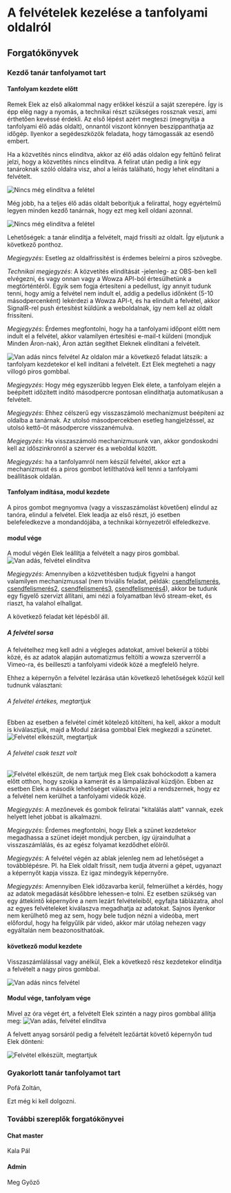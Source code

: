 # A felvételek kezelése a tanfolyami oldalról

## Forgatókönyvek

### Kezdő tanár tanfolyamot tart

#### Tanfolyam kezdete előtt
Remek Elek az első alkalommal nagy erőkkel készül a saját szerepére. Így is épp elég nagy a nyomás, a technikai részt szükséges rossznak veszi, ami érthetően kevéssé érdekli. Az első lépést azért megteszi (megnyitja a tanfolyami élő adás oldalt), onnantól viszont könnyen beszippanthatja az időgép. Ilyenkor a segédeszközök feladata, hogy támogassák az esendő embert.

Ha a közvetítés nincs elindítva, akkor az élő adás oldalon egy feltűnő felirat jelzi, hogy a közvetítés nincs elindítva. A felirat után pedig a link egy tanároknak szóló oldalra visz, ahol a leírás található, hogy lehet elindítani a felvételt.

![Nincs még elindítva a felétel](/img/01-nincs-adas.png)

Még jobb, ha a teljes élő adás oldalt beborítjuk a felirattal, hogy egyértelmű legyen minden kezdő tanárnak, hogy ezt meg kell oldani azonnal.

![Nincs még elindítva a felétel](/img/01b-nincs-adas.png)

Lehetőségek: a tanár elindítja a felvételt, majd frissíti az oldalt. Így eljutunk a következő ponthoz.

*Megjegyzés*: Esetleg az oldalfrissítést is érdemes beleírni a piros szövegbe.

*Technikai megjegyzés*: A közvetítés elindítását -jelenleg- az OBS-ben kell elvégezni, és vagy onnan vagy a Wowza API-ból értesülhetünk a megtörténtéről. Egyik sem fogja értesíteni a pedellust, így annyit tudunk tenni, hogy amíg a felvétel nem indult el, addig a pedellus időnként (5-10 másodpercenként) lekérdezi a Wowza API-t, és ha elindult a felvétel, akkor SignalR-rel push értesítést küldünk a weboldalnak, így nem kell az oldalt frissíteni.

*Megjegyzés*: Érdemes megfontolni, hogy ha a tanfolyami időpont előtt nem indult el a felvétel, akkor valamilyen értesítési e-mail-t küldeni (mondjuk Minden Áron-nak), Áron aztán segíthet Eleknek elindítani a felvételt.

![Van adás nincs felvétel](/img/02-van-adas-nincs-felvetel.png)
Az oldalon már a következő feladat látszik: a tanfolyam kezdetekor el kell indítani a felvételt. Ezt Elek megteheti a nagy villogó piros gombbal. 

*Megjegyzés*: Hogy még egyszerűbb legyen Elek élete, a tanfolyam elején a beépített időzített indító másodpercre pontosan elindíthatja automatikusan a felvételt.

*Megjegyzés*: Ehhez célszerű egy visszaszámoló mechanizmust beépíteni az oldalba a tanárnak. Az utolsó másodpercekben esetleg hangjelzéssel, az utolsó kettő-öt másodpercre visszanémulva.

*Megjegyzés*: Ha visszaszámoló mechanizmusunk van, akkor gondoskodni kell az időszinkronról a szerver és a weboldal között.

*Megjegyzés*: ha a tanfolyamról nem készül felvétel, akkor ezt a mechanizmust és a piros gombot letilthatóvá kell tenni a tanfolyami beállítások oldalán.

#### Tanfolyam indítása, modul kezdete

A piros gombot megnyomva (vagy a visszaszámolást követően) elindul az tanóra, elindul a felvétel. Elek leadja az első részt, jó esetben belefeledkezve a mondandójába, a technikai környezetről elfeledkezve. 

#### modul vége
A modul végén Elek leállítja a felvételt a nagy piros gombbal. 
![Van adás, felvétel elindítva](/img/03-van-adas-van-felvetel.png)

*Megjegyzés*: Amennyiben a közvetítésben tudjuk figyelni a hangot valamilyen mechanizmussal (nem triviális feladat, példák: [csendfelismerés](https://stackoverflow.com/questions/19353/detecting-audio-silence-in-wav-files-using-c-sharp), [csendfelismerés2](https://stackoverflow.com/questions/43058522/detect-silence-from-microphone), [csendfelismerés3](https://stackoverflow.com/questions/24037814/identify-silence-packet-in-byte-array-naudio), [csendfelismerés4](https://stackoverflow.com/questions/13043732/using-naudio-for-net-how-do-i-remove-the-silence-wave-at-the-end-of-mp3-file)), akkor be tudunk egy figyelő szervizt állítani, ami nézi a folyamatban lévő stream-eket, és riaszt, ha valahol elhallgat.

A következő feladat két lépésből áll. 

##### A felvétel sorsa

A felvételhez meg kell adni a végleges adatokat, amivel bekerül a többi közé, és az adatok alapján automatizmus feltölti a wowza szerverről a Vimeo-ra, és beilleszti a tanfolyami videók közé a megfelelő helyre.

Ehhez a képernyőn a felvétel lezárása után következő lehetőségek közül kell tudnunk választani:

###### A felvétel értékes, megtartjuk
Ebben az esetben a felvétel címét kötelező kitölteni, ha kell, akkor a modult is kiválasztjuk, majd a Modul zárása gombbal Elek megkezdi a szünetet.
![Felvétel elkészült, megtartjuk](/img/04-felvetel-utan-megtartjuk.png)

###### A felvétel csak teszt volt
![Felvétel elkészült, de nem tartjuk meg](/img/05-felvetel-utan-nem-tartjuk-meg.png)
Elek csak bohóckodott a kamera előtt otthon, hogy szokja a kamerát és a lámpalázával küzdjön. Ebben az esetben Elek a második lehetőséget választva jelzi a rendszernek, hogy ez a felvétel nem kerülhet a tanfolyami videók közé.

*Megjegyzés*: A mezőnevek és gombok feliratai "kitalálás alatt" vannak, ezek helyett lehet jobbat is alkalmazni.

*Megjegyzés*: Érdemes megfontolni, hogy Elek a szünet kezdetekor megadhassa a szünet idejét mondjuk percben, így újraindulhat a visszaszámlálás, és az egész folyamat kezdődhet elölről.

*Megjegyzés*: A felvétel végén az ablak jelenleg nem ad lehetőséget a továbblépésre. Pl. ha Elek oldalt frissít, nem tudja átverni a gépet, ugyanazt a képernyőt kapja vissza. Ez igaz mindegyik képernyőre.

*Megjegyzés*: Amennyiben Elek időzavarba kerül, felmerülhet a kérdés, hogy az adatok megadását későbbre lehessen-e tolni. Ez esetben szükség van egy áttekintő képernyőre a nem lezárt felvételeiből, egyfajta táblázatra, ahol az egyes felvételeket kiválaszva megadhatja az adatokat. Sajnos ilyenkor nem kerülhető meg az sem, hogy bele tudjon nézni a videóba, mert előfordul, hogy ha felgyűlik pár videó, akkor már utólag nehezen vagy egyáltalán nem beazonosíthatóak.

#### következő modul kezdete
Visszaszámlálással vagy anélkül, Elek a következő rész kezdetekor elindítja a felvételt a nagy piros gombbal.

![Van adás nincs felvétel](/img/02-van-adas-nincs-felvetel.png)

#### Modul vége, tanfolyam vége
Mivel az óra véget ért, a felvételt Elek szintén a nagy piros gombbal állítja meg:
![Van adás, felvétel elindítva](/img/03-van-adas-van-felvetel.png)

A felvett anyag sorsáról pedig a felvételt lezőártát követő képernyőn tud Elek dönteni:

![Felvétel elkészült, megtartjuk](/img/04-felvetel-utan-megtartjuk.png)

### Gyakorlott tanár tanfolyamot tart
Pofá Zoltán, 

Ezt még ki kell dolgozni.

### További szereplők forgatókönyvei
#### Chat master
Kala Pál
#### Admin
Meg Győző




